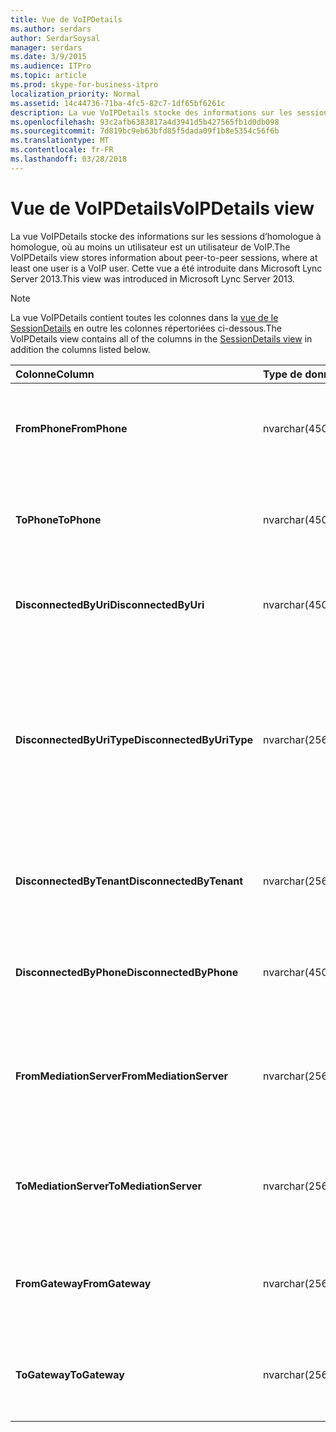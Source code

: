 ```yaml
---
title: Vue de VoIPDetails
ms.author: serdars
author: SerdarSoysal
manager: serdars
ms.date: 3/9/2015
ms.audience: ITPro
ms.topic: article
ms.prod: skype-for-business-itpro
localization_priority: Normal
ms.assetid: 14c44736-71ba-4fc5-82c7-1df65bf6261c
description: La vue VoIPDetails stocke des informations sur les sessions d’homologue à homologue, où au moins un utilisateur est un utilisateur de VoIP. Cette vue a été introduite dans Microsoft Lync Server 2013.
ms.openlocfilehash: 93c2afb6383817a4d3941d5b427565fb1d0db098
ms.sourcegitcommit: 7d819bc9eb63bfd85f5dada09f1b8e5354c56f6b
ms.translationtype: MT
ms.contentlocale: fr-FR
ms.lasthandoff: 03/28/2018
---
```

# <a name="voipdetails-view"></a><span data-ttu-id="e6155-104">Vue de VoIPDetails</span><span class="sxs-lookup"><span data-stu-id="e6155-104">VoIPDetails view</span></span>
 
<span data-ttu-id="e6155-105">La vue VoIPDetails stocke des informations sur les sessions d’homologue à homologue, où au moins un utilisateur est un utilisateur de VoIP.</span><span class="sxs-lookup"><span data-stu-id="e6155-105">The VoIPDetails view stores information about peer-to-peer sessions, where at least one user is a VoIP user.</span></span> <span data-ttu-id="e6155-106">Cette vue a été introduite dans Microsoft Lync Server 2013.</span><span class="sxs-lookup"><span data-stu-id="e6155-106">This view was introduced in Microsoft Lync Server 2013.</span></span>
  
> [!NOTE]
> <span data-ttu-id="e6155-107">La vue VoIPDetails contient toutes les colonnes dans la [vue de le SessionDetails](sessiondetails-0.md) en outre les colonnes répertoriées ci-dessous.</span><span class="sxs-lookup"><span data-stu-id="e6155-107">The VoIPDetails view contains all of the columns in the [SessionDetails view](sessiondetails-0.md) in addition the columns listed below.</span></span>
  
|<span data-ttu-id="e6155-108">**Colonne**</span><span class="sxs-lookup"><span data-stu-id="e6155-108">**Column**</span></span>|<span data-ttu-id="e6155-109">**Type de données**</span><span class="sxs-lookup"><span data-stu-id="e6155-109">**Data Type**</span></span>|<span data-ttu-id="e6155-110">**Détails**</span><span class="sxs-lookup"><span data-stu-id="e6155-110">**Details**</span></span>|
|:-----|:-----|:-----|
|<span data-ttu-id="e6155-111">**FromPhone**</span><span class="sxs-lookup"><span data-stu-id="e6155-111">**FromPhone**</span></span> <br/> |<span data-ttu-id="e6155-112">nvarchar(450)</span><span class="sxs-lookup"><span data-stu-id="e6155-112">nvarchar(450)</span></span>  <br/> |<span data-ttu-id="e6155-113">URI de l’utilisateur qui a démarré la session du téléphone.</span><span class="sxs-lookup"><span data-stu-id="e6155-113">Phone URI of the user who started the session.</span></span>  <br/> |
|<span data-ttu-id="e6155-114">**ToPhone**</span><span class="sxs-lookup"><span data-stu-id="e6155-114">**ToPhone**</span></span> <br/> |<span data-ttu-id="e6155-115">nvarchar(450)</span><span class="sxs-lookup"><span data-stu-id="e6155-115">nvarchar(450)</span></span>  <br/> |<span data-ttu-id="e6155-116">URI de l’utilisateur qui a rejoint la session du téléphone.</span><span class="sxs-lookup"><span data-stu-id="e6155-116">Phone URI of the user who joined the session.</span></span>  <br/> |
|<span data-ttu-id="e6155-117">**DisconnectedByUri**</span><span class="sxs-lookup"><span data-stu-id="e6155-117">**DisconnectedByUri**</span></span> <br/> |<span data-ttu-id="e6155-118">nvarchar(450)</span><span class="sxs-lookup"><span data-stu-id="e6155-118">nvarchar(450)</span></span>  <br/> |<span data-ttu-id="e6155-119">URI de l’utilisateur qui a déconnecté la session.</span><span class="sxs-lookup"><span data-stu-id="e6155-119">URI of the user who disconnected the session.</span></span>  <br/> |
|<span data-ttu-id="e6155-120">**DisconnectedByUriType**</span><span class="sxs-lookup"><span data-stu-id="e6155-120">**DisconnectedByUriType**</span></span> <br/> |<span data-ttu-id="e6155-121">nvarchar(256)</span><span class="sxs-lookup"><span data-stu-id="e6155-121">nvarchar(256)</span></span>  <br/> |<span data-ttu-id="e6155-122">Type d’URI de l’utilisateur qui a déconnecté la session.</span><span class="sxs-lookup"><span data-stu-id="e6155-122">Type of URI of the user who disconnected the session.</span></span> <span data-ttu-id="e6155-123">Consultez le [tableau de UriTypes](uritypes.md) pour plus d’informations.</span><span class="sxs-lookup"><span data-stu-id="e6155-123">See the [UriTypes table](uritypes.md) for more information.</span></span> <br/> |
|<span data-ttu-id="e6155-124">**DisconnectedByTenant**</span><span class="sxs-lookup"><span data-stu-id="e6155-124">**DisconnectedByTenant**</span></span> <br/> |<span data-ttu-id="e6155-125">nvarchar(256)</span><span class="sxs-lookup"><span data-stu-id="e6155-125">nvarchar(256)</span></span>  <br/> |<span data-ttu-id="e6155-126">Clients de l’utilisateur qui a déconnecté la session.</span><span class="sxs-lookup"><span data-stu-id="e6155-126">Tenant of the user who disconnected the session.</span></span>  <br/> |
|<span data-ttu-id="e6155-127">**DisconnectedByPhone**</span><span class="sxs-lookup"><span data-stu-id="e6155-127">**DisconnectedByPhone**</span></span> <br/> |<span data-ttu-id="e6155-128">nvarchar(450)</span><span class="sxs-lookup"><span data-stu-id="e6155-128">nvarchar(450)</span></span>  <br/> |<span data-ttu-id="e6155-129">URI de l’utilisateur qui a déconnecté la session du téléphone.</span><span class="sxs-lookup"><span data-stu-id="e6155-129">Phone URI of the user who disconnected the session.</span></span>  <br/> |
|<span data-ttu-id="e6155-130">**FromMediationServer**</span><span class="sxs-lookup"><span data-stu-id="e6155-130">**FromMediationServer**</span></span> <br/> |<span data-ttu-id="e6155-131">nvarchar(256)</span><span class="sxs-lookup"><span data-stu-id="e6155-131">nvarchar(256)</span></span>  <br/> |<span data-ttu-id="e6155-132">Serveur de médiation utilisé par l’utilisateur qui a démarré la session.</span><span class="sxs-lookup"><span data-stu-id="e6155-132">Mediation Server used by the user who started the session.</span></span>  <br/> |
|<span data-ttu-id="e6155-133">**ToMediationServer**</span><span class="sxs-lookup"><span data-stu-id="e6155-133">**ToMediationServer**</span></span> <br/> |<span data-ttu-id="e6155-134">nvarchar(256)</span><span class="sxs-lookup"><span data-stu-id="e6155-134">nvarchar(256)</span></span>  <br/> |<span data-ttu-id="e6155-135">Serveur de médiation utilisé par l’utilisateur qui a rejoint la session.</span><span class="sxs-lookup"><span data-stu-id="e6155-135">Mediation Server used by the user who joined the session.</span></span>  <br/> |
|<span data-ttu-id="e6155-136">**FromGateway**</span><span class="sxs-lookup"><span data-stu-id="e6155-136">**FromGateway**</span></span> <br/> |<span data-ttu-id="e6155-137">nvarchar(256)</span><span class="sxs-lookup"><span data-stu-id="e6155-137">nvarchar(256)</span></span>  <br/> |<span data-ttu-id="e6155-138">Passerelle utilisée par l’utilisateur qui a démarré la session.</span><span class="sxs-lookup"><span data-stu-id="e6155-138">Gateway used by the user who started the session.</span></span>  <br/> |
|<span data-ttu-id="e6155-139">**ToGateway**</span><span class="sxs-lookup"><span data-stu-id="e6155-139">**ToGateway**</span></span> <br/> |<span data-ttu-id="e6155-140">nvarchar(256)</span><span class="sxs-lookup"><span data-stu-id="e6155-140">nvarchar(256)</span></span>  <br/> |<span data-ttu-id="e6155-141">Passerelle utilisée par l’utilisateur qui a rejoint la session.</span><span class="sxs-lookup"><span data-stu-id="e6155-141">Gateway used by the user who joined the session.</span></span>  <br/> |
   

